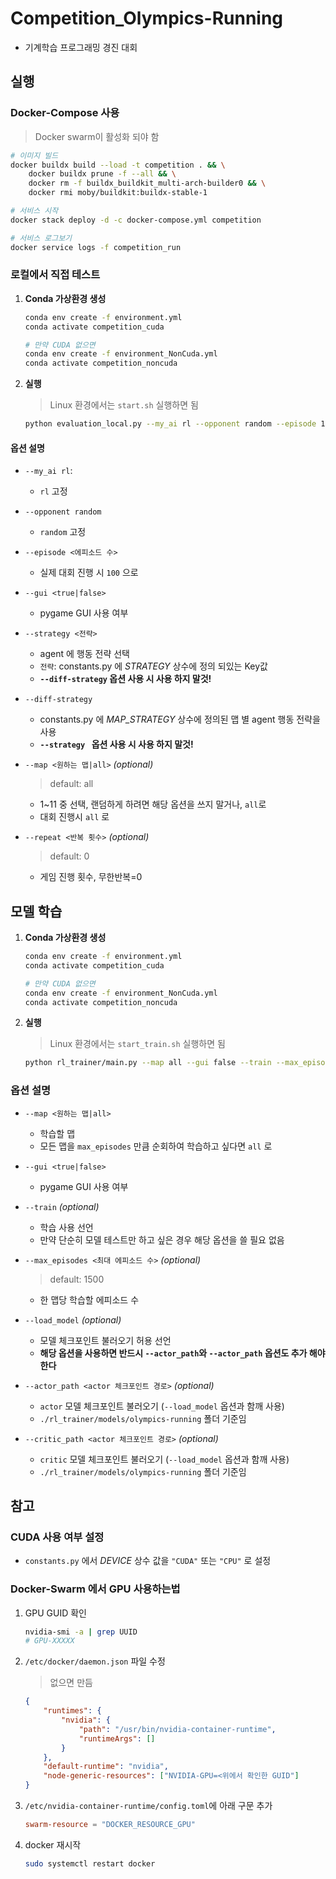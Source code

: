 # Competition_Olympics-Running

-   기계학습 프로그래밍 경진 대회

## 실행

### Docker-Compose 사용

> Docker swarm이 활성화 되야 함

```bash
# 이미지 빌드
docker buildx build --load -t competition . && \
    docker buildx prune -f --all && \
    docker rm -f buildx_buildkit_multi-arch-builder0 && \
    docker rmi moby/buildkit:buildx-stable-1

# 서비스 시작
docker stack deploy -d -c docker-compose.yml competition

# 서비스 로그보기
docker service logs -f competition_run
```

### 로컬에서 직접 테스트

1. **Conda 가상환경 생성**

    ```bash
    conda env create -f environment.yml
    conda activate competition_cuda

    # 만약 CUDA 없으면
    conda env create -f environment_NonCuda.yml
    conda activate competition_noncuda
    ```

2. **실행**

    > Linux 환경에서는 `start.sh` 실행하면 됨

    ```bash
    python evaluation_local.py --my_ai rl --opponent random --episode 100 --map all --gui false --repeat 0 --diff-strategy --load_model actor_1500.pth [...추가 옵션]
    ```

#### 옵션 설명

-   `--my_ai rl`:

    -   `rl` 고정

-   `--opponent random`

    -   `random` 고정

-   `--episode <에피소드 수>`

    -   실제 대회 진행 시 `100` 으로

-   `--gui <true|false>`

    -   pygame GUI 사용 여부

-   `--strategy <전략>`

    -   agent 에 행동 전략 선택
    -   `전략`: constants.py 에 _STRATEGY_ 상수에 정의 되있는 Key값
    -   **`--diff-strategy` 옵션 사용 시 사용 하지 말것!**

-   `--diff-strategy`

    -   constants.py 에 _MAP_STRATEGY_ 상수에 정의된 맵 별 agent 행동 전략을 사용
    -   **`--strategy ` 옵션 사용 시 사용 하지 말것!**

-   `--map <원하는 맵|all>` _(optional)_

    > default: all

    -   1~11 중 선택, 랜덤하게 하려면 해당 옵션을 쓰지 말거나, `all`로
    -   대회 진행시 `all` 로

-   `--repeat <반복 횟수>` _(optional)_

    > default: 0

    -   게임 진행 횟수, 무한반복=0

## 모델 학습

1. **Conda 가상환경 생성**

    ```bash
    conda env create -f environment.yml
    conda activate competition_cuda

    # 만약 CUDA 없으면
    conda env create -f environment_NonCuda.yml
    conda activate competition_noncuda
    ```

2. **실행**

    > Linux 환경에서는 `start_train.sh` 실행하면 됨

    ```bash
    python rl_trainer/main.py --map all --gui false --train --max_episodes 1500
    ```

### 옵션 설명

-   `--map <원하는 맵|all>`

    -   학습할 맵
    -   모든 맵을 `max_episodes` 만큼 순회하여 학습하고 싶다면 `all` 로

-   `--gui <true|false>`

    -   pygame GUI 사용 여부

-   `--train` _(optional)_

    -   학습 사용 선언
    -   만약 단순히 모델 테스트만 하고 싶은 경우 해당 옵션을 쓸 필요 없음

-   `--max_episodes <최대 에피소드 수>` _(optional)_

    > default: 1500

    -   한 맵당 학습할 에피소드 수

-   `--load_model` _(optional)_

    -   모델 체크포인트 불러오기 허용 선언
    -   **해당 옵션을 사용하면 반드시 `--actor_path`와 `--actor_path` 옵션도 추가 해야한다**

-   `--actor_path <actor 체크포인트 경로>` _(optional)_

    -   `actor` 모델 체크포인트 불러오기 (`--load_model` 옵션과 함깨 사용)
    -   `./rl_trainer/models/olympics-running` 폴더 기준임

-   `--critic_path <actor 체크포인트 경로>` _(optional)_

    -   `critic` 모델 체크포인트 불러오기 (`--load_model` 옵션과 함깨 사용)
    -   `./rl_trainer/models/olympics-running` 폴더 기준임

## 참고

### CUDA 사용 여부 설정

-   `constants.py` 에서 _DEVICE_ 상수 값을 `"CUDA"` 또는 `"CPU"` 로 설정

### Docker-Swarm 에서 GPU 사용하는법

1. GPU GUID 확인

    ```bash
    nvidia-smi -a | grep UUID
    # GPU-XXXXX
    ```

2. `/etc/docker/daemon.json` 파일 수정

    > 없으면 만듬

    ```json
    {
        "runtimes": {
            "nvidia": {
                "path": "/usr/bin/nvidia-container-runtime",
                "runtimeArgs": []
            }
        },
        "default-runtime": "nvidia",
        "node-generic-resources": ["NVIDIA-GPU=<위에서 확인한 GUID"]
    }
    ```

3. `/etc/nvidia-container-runtime/config.toml`에 아래 구문 추가

    ```toml
    swarm-resource = "DOCKER_RESOURCE_GPU"
    ```

4. docker 재시작

    ```bash
    sudo systemctl restart docker
    ```
